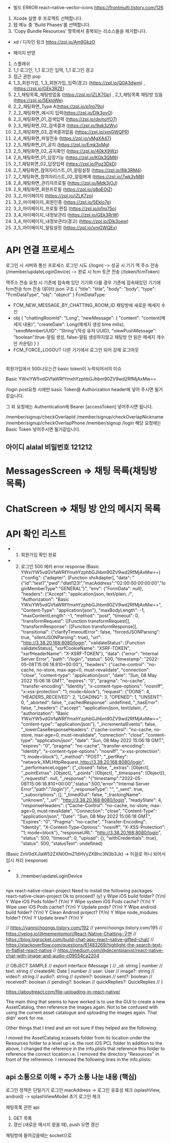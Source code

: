 - 빌드 ERROR
react-native-vector-icons
https://frontmulti.tistory.com/126
1. Xcode 실행 후 프로젝트 선택합니다.
2. 탭 메뉴 중 'Build Phases'를 선택합니다.
3. 'Copy Bundle Resources' 항목에서 중복되는 리소스들을 제거합니다.

- xd / 디자인 링크
https://zpl.io/Am9GkzO

- 페이지 반영 
1. 스플래쉬
2. 1_1 로그인, 1_1 로그인 입력, 1_1 로그인 경고
3. 접근 권한 pop
4. 1_3_회원가입, 1_3_회원가입_입력(경고) (https://zpl.io/Q0A3dwm) , (https://zpl.io/GEk3RZE)
5. 2_1_채팅목록_채팅방없음 (https://zpl.io/jZLK7Gp) , 2_1_채팅목록 채팅방 있음 (https://zpl.io/5EkloWe)
6. 2_2_채팅화면_Type A(https://zpl.io/p1rq79o)
7. 2_2_채팅화면_메시지 입력(https://zpl.io/Dlk3oyO)
8. 2_3_채팅화면_01_검색입력 (https://zpl.io/dxmoYO7)
9. 2_3_채팅화면_02_검색결과 (https://zpl.io/9qk3zWy) 
10. 2_3_채팅화면_03_검색결과없음 (https://zpl.io/xmGWQPR)
11. 2_4_채팅화면_파일전송 (https://zpl.io/vMgXA47)
12. 2_5_채팅화면_01_공지 (https://zpl.io/Emk3xMg) 
13. 2_5_채팅화면_02_공지확인 (https://zpl.io/40kX9Wz) 
14. 2_6_채팅화면_01_답장기능 (https://zpl.io/KGk3QM6)
15. 2_7_채팅화면_02_답장입력 (https://zpl.io/Pqz3DkD)
16. 2_7_채팅화면_참여자리스트_01_알림설정 (https://zpl.io/8lk3RM4)
17. 2_7_채팅화면_참여자리스트_02_알림해제 (https://zpl.io/7wk3vM8)
18. 2_8_채팅화면_관리자프로필 (https://zpl.io/Mdk3jOJ)
19. 2_9_채팅화면_회원프로필 (https://zpl.io/g8qEOjZ)
20. 3_2_마이페이지 (https://zpl.io/jZLK7zp)
21. 3_2_마이페이지_회원인증 (https://zpl.io/5Eklo7e)
22. 3_3_마이페이지_프로필 편집 (https://zpl.io/p1rq75o)
23. 3_4_마이페이지_내정보관리 (https://zpl.io/GEk3RrW) 
24. 3_4_마이페이지_내정보관리(경고) (https://zpl.io/Dlk3oew)
25. 3_5_마이페이지_알림설정 (https://zpl.io/xmGWQEx)

# API 연결 프로세스

로그인 시 서버와 통신 프로세스
로그인 시도 (/login) -> 성공 시 기기 맥 주소 전송 (/member/updateLoginDevice) -> 완료 시 fcm 토큰 전송 (/token/fcmToken)

맥주소 전송 요청 시 기존에 접속해 있던 기기와 다를 경우 기존에 접속돼있던 기기에 fcm전송 
fcm 전송 데이터 json 구조
{
    "title": "title",
    "body": "body",
    "type": "FcmDataType",
    "obj": "object"
}
FcmDataType: 
 - FCM_NEW_MESSAGE_BY_CHATTING_ROOM_ID
  채팅방에 새로운 메세지 수신
  - obj
  {
       "chattingRoomId": "Long",
        "newMessage": {
              "content": "content(메세지 내용)",
              "createDate": Long(메세지 생성 time milis),
            "sendMemberUUID": "String"(작성 유저 UUID),
              "viewPushMessage": "boolean"(true-알림 생성, false-알림 생성하지않고 채팅방 안 읽은 메세지 개수만 카운팅)
    }
  }
 -  FCM_FORCE_LOGOUT
  다른 기기에서 로그인 되어 강제 로그아웃


# 
회원가입에서 500나오는건 basic token이 누락되어서의 이슈

Basic YWxiYW5vdGVfaWRfYmxhYzphbGJhbm90ZV9wd2RfMjAxMw==

/login post요청 시에만 basic Token을 Authorization header에 넣어 주시면 될거같습니다.

그 외 요청에는 Authentication에 Bearer [accessToken] 넣어주시면 됩니다.

/member/signup/checkOverlapId
/member/signup/checkOverlapNickname
/member/signup/checkOverlapPhone
/member/signup
/login
해당 요청에는 Basic Token 넣어주시면 될거같습니다.

## 아이디 alalal  비밀번호 121212 

# MessagesScreen => 채팅 목록(채팅방 목록)
# ChatScreen => 채팅 방 안의 메시지 목록

# API 확인 리스트 

- 1. 회원가입 확인 완료
- 2. 로그인 500 에러
error response (Basic YWxiYW5vdGVfaWRfYmxhYzphbGJhbm90ZV9wd2RfMjAxMw==)
{"config": {"adapter": [Function xhrAdapter], "data": "{\"id\":\"test1\",\"pwd\":\"dlatl123!\",\"macAddress\":\"02:00:00:00:00:00\",\"loginMemberType\":\"GENERAL\"}", "env": {"FormData": null}, "headers": {"Accept": "application/json, text/plain, */*", "Authorization": "Basic YWxiYW5vdGVfaWRfYmxhYzphbGJhbm90ZV9wd2RfMjAxMw==", "Content-Type": "application/json"}, "maxBodyLength": -1, "maxContentLength": -1, "method": "post", "timeout": 0, "transformRequest": [[Function transformRequest]], "transformResponse": [[Function transformResponse]], "transitional": {"clarifyTimeoutError": false, "forcedJSONParsing": true, "silentJSONParsing": true}, "url": "http://3.38.20.168:8080/login", "validateStatus": [Function validateStatus], "xsrfCookieName": "XSRF-TOKEN", "xsrfHeaderName": "X-XSRF-TOKEN"}, "data": {"error": "Internal Server Error", "path": "/login", "status": 500, "timestamp": "2022-05-08T15:06:18.810+00:00"}, "headers": {"cache-control": "no-cache, no-store, max-age=0, must-revalidate", "connection": "close", "content-type": "application/json", "date": "Sun, 08 May 2022 15:06:18 GMT", "expires": "0", "pragma": "no-cache", "transfer-encoding": "Identity", "x-content-type-options": "nosniff", "x-xss-protection": "1; mode=block"}, "request": {"DONE": 4, "HEADERS_RECEIVED": 2, "LOADING": 3, "OPENED": 1, "UNSENT": 0, "_aborted": false, "_cachedResponse": undefined, "_hasError": false, "_headers": {"accept": "application/json, text/plain, */*", "authorization": "Basic YWxiYW5vdGVfaWRfYmxhYzphbGJhbm90ZV9wd2RfMjAxMw==", "content-type": "application/json"}, "_incrementalEvents": false, "_lowerCaseResponseHeaders": {"cache-control": "no-cache, no-store, max-age=0, must-revalidate", "connection": "close", "content-type": "application/json", "date": "Sun, 08 May 2022 15:06:18 GMT", "expires": "0", "pragma": "no-cache", "transfer-encoding": "Identity", "x-content-type-options": "nosniff", "x-xss-protection": "1; mode=block"}, "_method": "POST", "_perfKey": "network_XMLHttpRequest_http://3.38.20.168:8080/login", "_performanceLogger": {"_closed": false, "_extras": [Object], "_pointExtras": [Object], "_points": [Object], "_timespans": [Object]}, "_requestId": null, "_response": "{\"timestamp\":\"2022-05-08T15:06:18.810+00:00\",\"status\":500,\"error\":\"Internal Server Error\",\"path\":\"/login\"}", "_responseType": "", "_sent": true, "_subscriptions": [], "_timedOut": false, "_trackingName": "unknown", "_url": "http://3.38.20.168:8080/login", "readyState": 4, "responseHeaders": {"Cache-Control": "no-cache, no-store, max-age=0, must-revalidate", "Connection": "close", "Content-Type": "application/json", "Date": "Sun, 08 May 2022 15:06:18 GMT", "Expires": "0", "Pragma": "no-cache", "Transfer-Encoding": "Identity", "X-Content-Type-Options": "nosniff", "X-XSS-Protection": "1; mode=block"}, "responseURL": "http://3.38.20.168:8080/login", "status": 500, "timeout": 0, "upload": {}, "withCredentials": true}, "status": 500, "statusText": undefined}

 (Basic ZnV0dXJlaW52ZXN0OmZ1dHVyZXBhc3N3b3Jk) -> 이걸로 하니 되어서 임시 처리 (response)

 - 3. /member/updateLoginDevice


##
npx react-native-clean-project
Need to install the following packages:
  react-native-clean-project
Ok to proceed? (y) y
Wipe iOS build folder? (Y/n) Y
Wipe iOS Pods folder? (Y/n) Y
Wipe system iOS Pods cache? (Y/n) Y
Wipe user iOS Pods cache? (Y/n) Y
Update pods? (Y/n) Y
Wipe android build folder? (Y/n) Y
Clean Android project? (Y/n) Y
Wipe node_modules folder? (Y/n) Y
Update brew? (Y/n) Y

// https://yannichoongs.tistory.com/192
// yannichoongs.tistory.com/195
// https://velog.io/@mementomori/React-Native-Chatting-구현
// https://blog.logrocket.com/build-chat-app-react-native-gifted-chat/
// https://stackoverflow.com/questions/61483269/highlight-the-search-text-in-flatlist-react-native
// https://medium.com/@decentpianist/react-native-chat-with-image-and-audio-c09054ca2204

// OBJECT SAMPLE
// export interface IMessage {
//   _id: string | number
//   text: string
//   createdAt: Date | number
//   user: User
//   image?: string
//   video?: string
//   audio?: string
//   system?: boolean
//   sent?: boolean
//   received?: boolean
//   pending?: boolean
//   quickReplies?: QuickReplies
// }


https://aboutreact.com/file-uploading-in-react-native/


The main thing that seems to have worked is to use the GUI to create a new AssetCatalog, then reference the images again. Not to be confused with using the current asset catalogue and uploading the images again. That didn' work for me.

Other things that I tried and am not sure if they helped are the following:

I moved the AssetCatalog.xcassets folder from its location under the Resources folder to a level up i.e. the root iOS PCL folder
In addition to the above, I changed the reference in the info.plists that reference this folder to reference the correct location i.e. I removed the directory "Resources" in front of the refrerence.
I removed the following lines in the info.plists:



## api 소통으로 이해 + 추가 소통 나눈 내용 (핵심)
로그인 정책은 단일기기 로그인
macAddress -> 로그인 유효성 체크 (splashView, android) -> splashViewModel 초기 로그인 체크

채팅목록 관련 api
1) GET 목록
2) 갱신 (새로운 메시지 왔을 때), push 오면 갱신

채팅방에 들어갔을때는 socket으로

